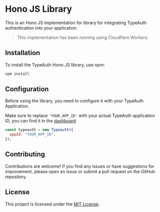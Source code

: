 # Hono JS Library

This is an  Hono JS implementation for library for integrating TypeAuth authentication into your application.


> This implementation has been running using Cloudflare Workers.


## Installation

To install the TypeAuth Hono JS library, use npm:

```bash
npm install
```

## Configuration

Before using the library, you need to configure it with your TypeAuth Application.

Make sure to replace `'YOUR_APP_ID'` with your actual TypeAuth application ID, you can find it in the [dashboard](https://app.typeauth.com)

```javascript
const typeauth = new Typeauth({
  appId: "YOUR_APP_ID",
});
```


## Contributing

Contributions are welcome! If you find any issues or have suggestions for improvement, please open an issue or submit a pull request on the GitHub repository.

## License

This project is licensed under the [MIT License](LICENSE).
